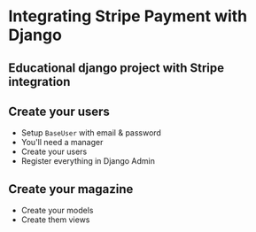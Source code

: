 # Integrating Stripe Payment with Django

Educational django project with Stripe integration
---

## Create your users
* Setup `BaseUser` with email & password
* You'll need a manager
* Create your users
* Register everything in Django Admin

## Create your magazine
* Create your models
* Create them views
